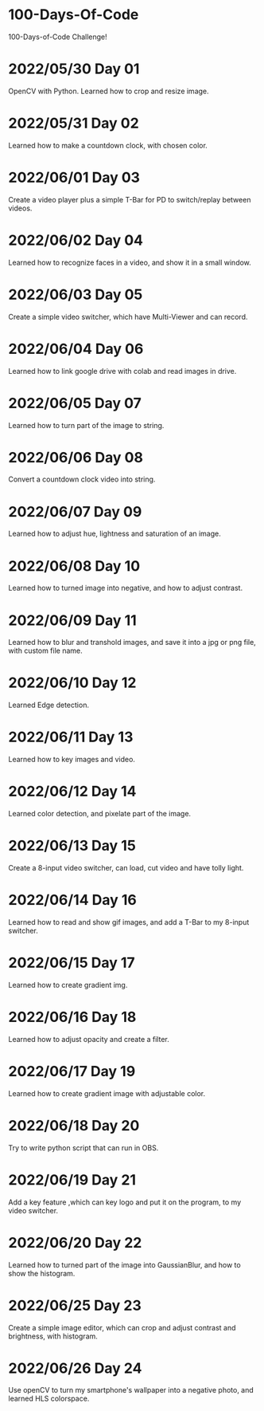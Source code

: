 # 100-Days-Of-Code

100-Days-of-Code Challenge!

# 2022/05/30 Day 01

OpenCV with Python. 
Learned how to crop and resize image.

# 2022/05/31 Day 02

Learned how to make a countdown clock, with chosen color.

# 2022/06/01 Day 03

Create a video player plus a simple T-Bar for PD to switch/replay between videos. 

# 2022/06/02 Day 04

Learned how to recognize faces in a video, and show it in a small window.

# 2022/06/03 Day 05

Create a simple video switcher, which have Multi-Viewer and can record.

# 2022/06/04 Day 06

Learned how to link google drive with colab and read images in drive.

# 2022/06/05 Day 07

Learned how to turn part of the image to string.

# 2022/06/06 Day 08

Convert a countdown clock video into string.

# 2022/06/07 Day 09

Learned how to adjust hue, lightness and saturation of an image.

# 2022/06/08 Day 10

Learned how to turned image into negative, and how to adjust contrast.

# 2022/06/09 Day 11

Learned how to blur and transhold images, and save it into a jpg or png file, with custom file name.

# 2022/06/10 Day 12

Learned Edge detection.

# 2022/06/11 Day 13

Learned how to key images and video.

# 2022/06/12 Day 14

Learned color detection, and pixelate part of the image.

# 2022/06/13 Day 15

Create a 8-input video switcher, can load, cut video and have tolly light.

# 2022/06/14 Day 16

Learned how to read and show gif images, and add a T-Bar to my 8-input switcher.

# 2022/06/15 Day 17

Learned how to create gradient img.

# 2022/06/16 Day 18

Learned how to adjust opacity and create a filter.

# 2022/06/17 Day 19

Learned how to create gradient image with adjustable color.

# 2022/06/18 Day 20

Try to write python script that can run in OBS.

# 2022/06/19 Day 21

Add a key feature ,which can key logo and put it on the program, to my video switcher.

# 2022/06/20 Day 22

Learned how to turned part of the image into GaussianBlur, and how to show the histogram.

# 2022/06/25 Day 23

Create a simple image editor, which can crop and adjust contrast and brightness, with histogram.

# 2022/06/26 Day 24

Use openCV to turn my smartphone's wallpaper into a negative photo, and learned HLS colorspace.
